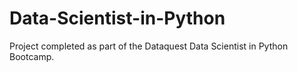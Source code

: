 # Data-Scientist-in-Python
Project completed as part of the Dataquest Data Scientist in Python Bootcamp.
